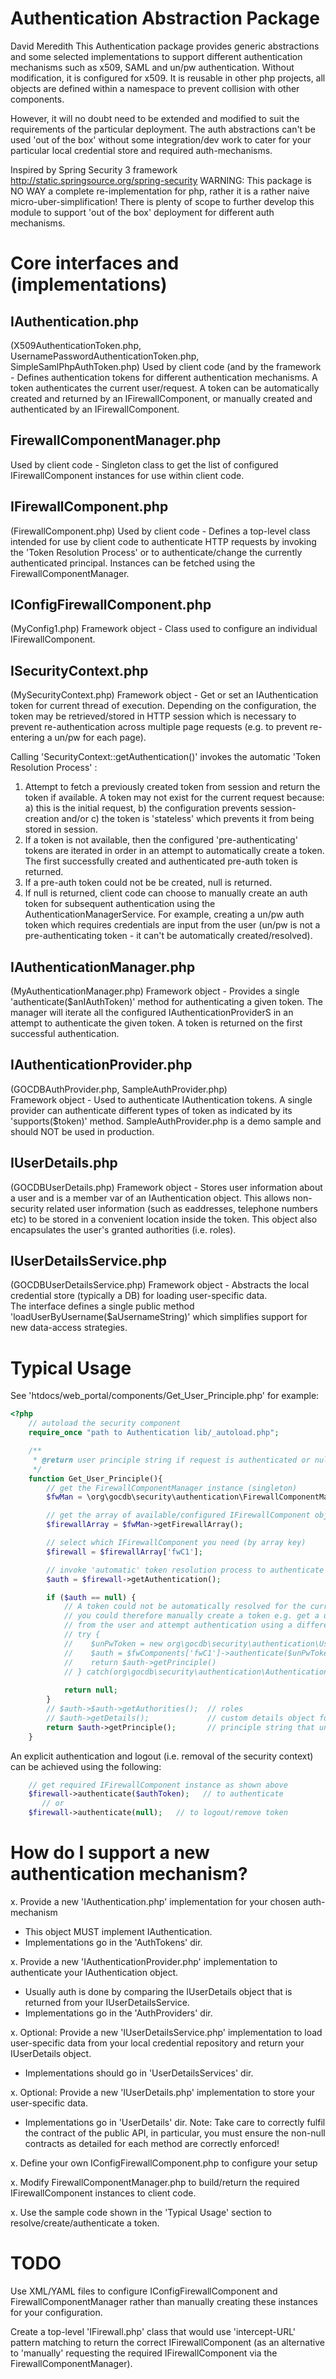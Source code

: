 
Authentication Abstraction Package
===================================
David Meredith
This Authentication package provides generic abstractions and some selected 
implementations to support different authentication mechanisms such as x509, 
SAML and un/pw authentication. Without modification, it is configured for x509. 
It is reusable in other php projects, all objects are defined within a namespace 
to prevent collision with other components. 

However, it will no doubt need to be extended and modified to suit the 
requirements of the particular deployment. The auth abstractions can't be used 
'out of the box' without some integration/dev work to cater for your 
particular local credential store and required auth-mechanisms.  
  
Inspired  by Spring Security 3 framework http://static.springsource.org/spring-security
WARNING: This package is NO WAY a complete re-implementation for php, rather it is 
a rather naive micro-uber-simplification! 
There is plenty of scope to further develop this module to support 'out of the box' 
deployment for different auth mechanisms. 


Core interfaces and (implementations) 
=====================================
 
IAuthentication.php 
-------------------
(X509AuthenticationToken.php, UsernamePasswordAuthenticationToken.php, SimpleSamlPhpAuthToken.php) 
Used by client code (and by the framework - Defines authentication tokens for 
different authentication mechanisms. A token authenticates the current user/request. 
A token can be automatically created and returned by an IFirewallComponent, 
or manually created and authenticated by an IFirewallComponent.   


FirewallComponentManager.php
----------------------------
Used by client code - Singleton class to get the list of configured 
IFirewallComponent instances for use within client code.  


IFirewallComponent.php  
----------------------
(FirewallComponent.php) 
Used by client code - Defines a top-level class intended for use by client code to authenticate 
HTTP requests by invoking the 'Token Resolution Process' or to authenticate/change 
the currently authenticated principal. Instances can be fetched using the FirewallComponentManager. 


IConfigFirewallComponent.php
------------------------------------
(MyConfig1.php)
Framework object - Class used to configure an individual IFirewallComponent. 


ISecurityContext.php
--------------------------
(MySecurityContext.php)
Framework object - Get or set an IAuthentication token for current thread of execution. 
Depending on the configuration, the token may be retrieved/stored in HTTP session 
which is necessary to prevent re-authentication across multiple page requests
(e.g. to prevent re-entering a un/pw for each page).
  
Calling 'SecurityContext::getAuthentication()' invokes the automatic 'Token Resolution Process' :
  1. Attempt to fetch a previously created token from session and return the token if available. 
     A token may not exist for the current request because: a) this is the 
     initial request, b) the configuration prevents session-creation and/or 
     c) the token is 'stateless' which prevents it from being stored in session.  
  2. If a token is not available, then the configured 'pre-authenticating' 
     tokens are iterated in order in an attempt to automatically create a token.  
     The first successfully created and authenticated pre-auth token is returned. 
  3. If a pre-auth token could not be be created, null is returned.     
  4. If null is returned, client code can choose to manually create an auth token 
     for subsequent authentication using the AuthenticationManagerService. For 
     example, creating a un/pw auth token which requires credentials are input 
     from the user (un/pw is not a pre-authenticating token - it can't be 
     automatically created/resolved).  


IAuthenticationManager.php 
--------------------------
(MyAuthenticationManager.php)
Framework object - Provides a single 'authenticate($anIAuthToken)' method for authenticating a 
given token. The manager will iterate all the configured IAuthenticationProviderS 
in an attempt to authenticate the given token. A token is returned on the first successful authentication. 


IAuthenticationProvider.php 
---------------------------
(GOCDBAuthProvider.php, SampleAuthProvider.php)  
Framework object - Used to authenticate IAuthentication tokens. A single provider can authenticate
different types of token as indicated by its 'supports($token)' method. 
SampleAuthProvider.php is a demo sample and should NOT be used in production. 


IUserDetails.php 
----------------
(GOCDBUserDetails.php) 
Framework object - Stores user information about a user and is a member var of an IAuthentication object. 
This allows non-security related user information (such as eaddresses, 
telephone numbers etc) to be stored in a convenient location inside the token. This object 
also encapsulates the user's granted authorities (i.e. roles). 


IUserDetailsService.php 
-----------------------
(GOCDBUserDetailsService.php)
Framework object - Abstracts the local credential store (typically a DB) for loading user-specific data.  
The interface defines a single public method 'loadUserByUsername($aUsernameString)' 
which simplifies support for new data-access strategies.



Typical Usage 
=============
See 'htdocs/web_portal/components/Get_User_Principle.php' for example: 
 
```php
<?php
    // autoload the security component 
    require_once "path to Authentication lib/_autoload.php"; 

    /**
     * @return user principle string if request is authenticated or null of not 
     */
    function Get_User_Principle(){
        // get the FirewallComponentManager instance (singleton) 
        $fwMan = \org\gocdb\security\authentication\FirewallComponentManager::getInstance(); 

        // get the array of available/configured IFirewallComponent objects  
        $firewallArray = $fwMan->getFirewallArray(); 

        // select which IFirewallComponent you need (by array key)
        $firewall = $firewallArray['fwC1'];  

        // invoke 'automatic' token resolution process to authenticate user 
        $auth = $firewall->getAuthentication();   

        if ($auth == null) {
            // A token could not be automatically resolved for the current request, 
            // you could therefore manually create a token e.g. get a un/pw  
            // from the user and attempt authentication using a different token: 
            // try {
            //    $unPwToken = new org\gocdb\security\authentication\UsernamePasswordAuthenticationToken("test", "test");
            //    $auth = $fwComponents['fwC1']->authenticate($unPwToken);
            //    return $auth->getPrinciple()
            // } catch(org\gocdb\security\authentication\AuthenticationException $ex){ }
            
            return null; 
        } 
        // $auth->$auth->getAuthorities();  // roles 
        // $auth->getDetails();             // custom details object for holding useful info after authentication  
        return $auth->getPrinciple();       // principle string that uniquely identifies user 
    }
```
 
An explicit authentication and logout (i.e. removal of the security context) 
can be achieved using the following: 

```php
    // get required IFirewallComponent instance as shown above 
    $firewall->authenticate($authToken);   // to authenticate 
       // or 
    $firewall->authenticate(null);   // to logout/remove token  
```


How do I support a new authentication mechanism?
================================================
x. Provide a new 'IAuthentication.php' implementation for your chosen auth-mechanism 
   - This object MUST implement IAuthentication.
   - Implementations go in the 'AuthTokens' dir.  

x. Provide a new 'IAuthenticationProvider.php' implementation to authenticate your 
   IAuthentication object.   
   - Usually auth is done by comparing the IUserDetails object that is returned 
     from your IUserDetailsService.  
   - Implementations go in the 'AuthProviders' dir. 

x. Optional: Provide a new 'IUserDetailsService.php' implementation to load user-specific data
   from your local credential repository and return your IUserDetails object. 
   - Implementations should go in 'UserDetailsServices' dir. 

x. Optional: Provide a new 'IUserDetails.php' implementation to store your user-specific data. 
   - Implementations go in 'UserDetails' dir. 
    Note: Take care to correctly fulfil the contract of the public API, in particular, 
    you must ensure the non-null contracts as detailed for each method are correctly enforced! 

x. Define your own IConfigFirewallComponent.php to configure your setup 

x. Modify FirewallComponentManager.php to build/return the required IFirewallComponent 
  instances to client code. 

x. Use the sample code shown in the 'Typical Usage' section to resolve/create/authenticate a token.  



TODO
=====
Use XML/YAML files to configure IConfigFirewallComponent and FirewallComponentManager
rather than manually creating these instances for your configuration.   

Create a top-level 'IFirewall.php' class that would use 'intercept-URL' pattern matching 
to return the correct IFirewallComponent (as an alternative to 'manually' 
requesting the required IFirewallComponent via the FirewallComponentManager).  
